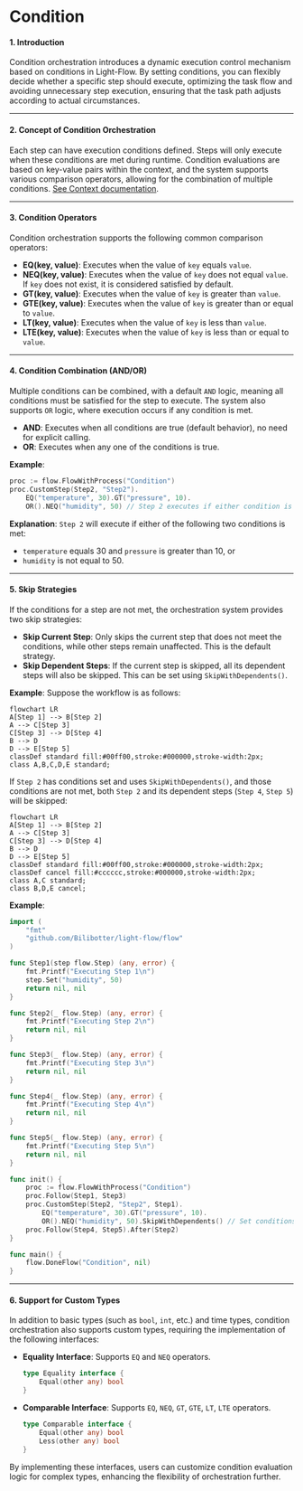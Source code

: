 # Condition

#### 1. Introduction

Condition orchestration introduces a dynamic execution control mechanism based on conditions in Light-Flow. By setting conditions, you can flexibly decide whether a specific step should execute, optimizing the task flow and avoiding unnecessary step execution, ensuring that the task path adjusts according to actual circumstances.

---

#### 2. Concept of Condition Orchestration

Each step can have execution conditions defined. Steps will only execute when these conditions are met during runtime. Condition evaluations are based on key-value pairs within the context, and the system supports various comparison operators, allowing for the combination of multiple conditions. [See Context documentation](./Context.en.md).

---

#### 3. Condition Operators

Condition orchestration supports the following common comparison operators:

- **EQ(key, value)**: Executes when the value of `key` equals `value`.
- **NEQ(key, value)**: Executes when the value of `key` does not equal `value`. If `key` does not exist, it is considered satisfied by default.
- **GT(key, value)**: Executes when the value of `key` is greater than `value`.
- **GTE(key, value)**: Executes when the value of `key` is greater than or equal to `value`.
- **LT(key, value)**: Executes when the value of `key` is less than `value`.
- **LTE(key, value)**: Executes when the value of `key` is less than or equal to `value`.

---

#### 4. Condition Combination (AND/OR)

Multiple conditions can be combined, with a default `AND` logic, meaning all conditions must be satisfied for the step to execute. The system also supports `OR` logic, where execution occurs if any condition is met.

- **AND**: Executes when all conditions are true (default behavior), no need for explicit calling.
- **OR**: Executes when any one of the conditions is true.

**Example**:

```go
proc := flow.FlowWithProcess("Condition")
proc.CustomStep(Step2, "Step2").
    EQ("temperature", 30).GT("pressure", 10).
    OR().NEQ("humidity", 50) // Step 2 executes if either condition is met
```

**Explanation**: `Step 2` will execute if either of the following two conditions is met:

- `temperature` equals 30 and `pressure` is greater than 10, or
- `humidity` is not equal to 50.

---

#### 5. Skip Strategies

If the conditions for a step are not met, the orchestration system provides two skip strategies:

- **Skip Current Step**: Only skips the current step that does not meet the conditions, while other steps remain unaffected. This is the default strategy.
- **Skip Dependent Steps**: If the current step is skipped, all its dependent steps will also be skipped. This can be set using `SkipWithDependents()`.

**Example**: Suppose the workflow is as follows:

```mermaid
flowchart LR
A[Step 1] --> B[Step 2]
A --> C[Step 3]
C[Step 3] --> D[Step 4]
B --> D
D --> E[Step 5]
classDef standard fill:#00ff00,stroke:#000000,stroke-width:2px;
class A,B,C,D,E standard;
```

If `Step 2` has conditions set and uses `SkipWithDependents()`, and those conditions are not met, both `Step 2` and its dependent steps (`Step 4`, `Step 5`) will be skipped:

```mermaid
flowchart LR
A[Step 1] --> B[Step 2]
A --> C[Step 3]
C[Step 3] --> D[Step 4]
B --> D
D --> E[Step 5]
classDef standard fill:#00ff00,stroke:#000000,stroke-width:2px;
classDef cancel fill:#cccccc,stroke:#000000,stroke-width:2px;
class A,C standard;
class B,D,E cancel;
```

**Example**:

```go
import (
    "fmt"
    "github.com/Bilibotter/light-flow/flow"
)

func Step1(step flow.Step) (any, error) {
    fmt.Printf("Executing Step 1\n")
    step.Set("humidity", 50)
    return nil, nil
}

func Step2(_ flow.Step) (any, error) {
    fmt.Printf("Executing Step 2\n")
    return nil, nil
}

func Step3(_ flow.Step) (any, error) {
    fmt.Printf("Executing Step 3\n")
    return nil, nil
}

func Step4(_ flow.Step) (any, error) {
    fmt.Printf("Executing Step 4\n")
    return nil, nil
}

func Step5(_ flow.Step) (any, error) {
    fmt.Printf("Executing Step 5\n")
    return nil, nil
}

func init() {
    proc := flow.FlowWithProcess("Condition")
    proc.Follow(Step1, Step3)
    proc.CustomStep(Step2, "Step2", Step1).
        EQ("temperature", 30).GT("pressure", 10).
        OR().NEQ("humidity", 50).SkipWithDependents() // Set conditions and skip dependencies
    proc.Follow(Step4, Step5).After(Step2)
}

func main() {
    flow.DoneFlow("Condition", nil)
}
```

---

#### 6. Support for Custom Types

In addition to basic types (such as `bool`, `int`, etc.) and time types, condition orchestration also supports custom types, requiring the implementation of the following interfaces:

- **Equality Interface**: Supports `EQ` and `NEQ` operators.

  ```go
  type Equality interface {
      Equal(other any) bool
  }
  ```

- **Comparable Interface**: Supports `EQ`, `NEQ`, `GT`, `GTE`, `LT`, `LTE` operators.

  ```go
  type Comparable interface {
      Equal(other any) bool
      Less(other any) bool
  }
  ```

By implementing these interfaces, users can customize condition evaluation logic for complex types, enhancing the flexibility of orchestration further.